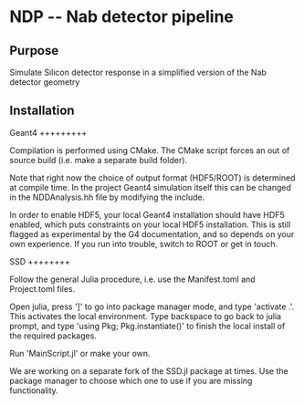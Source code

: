 NDP -- Nab detector pipeline
=============

Purpose
--------

Simulate Silicon detector response in a simplified version of the Nab detector geometry

Installation
--------

Geant4
+++++++++

Compilation is performed using CMake. The CMake script forces an out of source build (i.e. make a separate build folder).

Note that right now the choice of output format (HDF5/ROOT) is determined at compile time. In the project Geant4 simulation itself this can be changed in the NDDAnalysis.hh file by modifying the include.

In order to enable HDF5, your local Geant4 installation should have HDF5 enabled, which puts constraints on your local HDF5 installation. This is still flagged as experimental by the G4 documentation, and so depends on your own experience. If you run into trouble, switch to ROOT or get in touch.

SSD
++++++++

Follow the general Julia procedure, i.e. use the Manifest.toml and Project.toml files.

Open julia, press ']' to go into package manager mode, and type 'activate .'. This activates the local environment. Type backspace to go back to julia prompt, and type 'using Pkg; Pkg.instantiate()' to finish the local install of the required packages.

Run 'MainScript.jl' or make your own.

We are working on a separate fork of the SSD.jl package at times. Use the package manager to choose which one to use if you are missing functionality.
